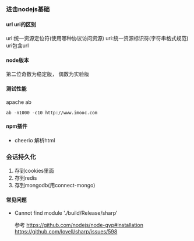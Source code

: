 ### 进击nodejs基础
#### url uri的区别
url:统一资源定位符(使用哪种协议访问资源)
uri:统一资源标识符(字符串格式规范)
uri包含url

#### node版本
第二位奇数为稳定版， 偶数为实验版



#### 测试性能
apache ab

```
ab -n1000 -c10 http://www.imooc.com
```


#### npm插件
- cheerio 解析html

### 会话持久化
1. 存到cookies里面
2. 存到redis
3. 存到mongodb(用connect-mongo)

#### 常见问题
- Cannot find module './build/Release/sharp'
    
    参考 https://github.com/nodejs/node-gyp#installation
        https://github.com/lovell/sharp/issues/598

